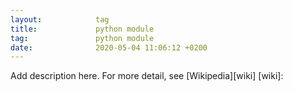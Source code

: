 ```yaml
---
layout:            tag
title:             python module
tag:               python module
date:              2020-05-04 11:06:12 +0200
---
```

Add description here.
For more detail, see [Wikipedia][wiki]
[wiki]:
